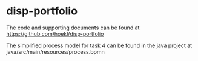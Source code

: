 # disp-portfolio

The code and supporting documents can be found at https://github.com/hoekl/disp-portfolio  

The simplified process model for task 4 can be found in the java project at java/src/main/resources/process.bpmn
